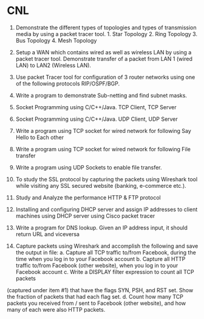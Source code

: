 # CNL

1. Demonstrate the different types of topologies and types of
transmission media by using a packet tracer tool.
        1. Star Topology
        2. Ring Topology
        3. Bus Topology
        4. Mesh Topology

2. Setup a WAN which contains wired as well as wireless LAN by using
a packet tracer tool. Demonstrate transfer of a packet from LAN 1
(wired LAN) to LAN2 (Wireless LAN).

3. Use packet Tracer tool for configuration of 3 router networks using
one of the following protocols RIP/OSPF/BGP.

4. Write a program to demonstrate Sub-netting and find subnet masks.

5. Socket Programming using C/C++/Java.
TCP Client, TCP Server

6. Socket Programming using C/C++/Java.
UDP Client, UDP Server

7. Write a program using TCP socket for wired network for following
Say Hello to Each other

8. Write a program using TCP socket for wired network for following
File transfer

9. Write a program using UDP Sockets to enable file transfer.

10. To study the SSL protocol by capturing the packets using Wireshark
tool while visiting any SSL secured website (banking, e-commerce
etc.).

11. Study and Analyze the performance HTTP & FTP protocol

12. Installing and configuring DHCP server and assign IP addresses to
client machines using DHCP server using Cisco packet tracer

13. Write a program for DNS lookup. Given an IP address input, it should
return URL and viceversa


14. Capture packets using Wireshark and accomplish the following and
save the
output in file:
a. Capture all TCP traffic to/from Facebook, during the time when you
log in to your
Facebook account
b. Capture all HTTP traffic to/from Facebook (other website), when
you log in to your
Facebook account
c. Write a DISPLAY filter expression to count all TCP packets

(captured under item
#1) that have the flags SYN, PSH, and RST set. Show the fraction of
packets that had
each flag set.
d. Count how many TCP packets you received from / sent to Facebook
(other
website), and how many of each were also HTTP packets.